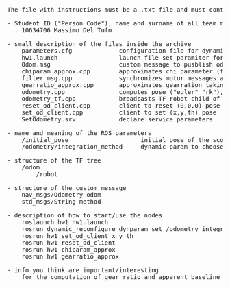 
<pre>The file with instructions must be a .txt file and must contain (at least):

- Student ID ("Person Code"), name and surname of all team members
    10634706 Massimo Del Tufo

- small description of the files inside the archive
    parameters.cfg             configuration file for dynamic parameter to select integration method
    hw1.launch                 launch file set paramiter for init pose and run nodes
    Odom.msg                   custom message to pusblish odometry and integration method infos
    chiparam_approx.cpp        approximates chi parameter (for apparent baseline), it takes the mean value of all reasonable values
    filter_msg.cpp             synchronizes motor messages and convert them rpm -> rad/s, pusblish topic /scout_speeds
    gearratio_approx.cpp       approximates gearration taking the mean of all reasonable values (between 1/40 1/35)
    odometry.cpp               computes pose ("euler" "rk"), sets init pose, publish topics (/custom_message, /odom_approx) subs to /scout_speeds, service server ("set_odometry")
    odometry_tf.cpp            broadcasts TF robot child of odom frame
    reset_od_client.cpp        client to reset (0,0,0) pose
    set_od_client.cpp          client to set (x,y,th) pose
    SetOdometry.srv            declare service parameters

- name and meaning of the ROS parameters
    /initial_pose                    initial pose of the scout
    /odometry/integration_method     dynamic param to choose between integration methods "Euler" 0 or "Runge Kutta" 1

- structure of the TF tree
    /odom
        /robot

- structure of the custom message
    nav_msgs/Odometry odom
    std_msgs/String method

- description of how to start/use the nodes
    roslaunch hw1 hw1.launch                                                    to launch all the needed nodes
    rosrun dynamic_reconfigure dynparam set /odometry integration_method 0|1    "0" euler "1" rk
    rosrun hw1 set_od_client x y th                                             set robot's pose to a (x,y,th) position
    rosrun hw1 reset_od_client                                                  reset robot's pose to (0,0,0) position
    rosrun hw1 chiparam_approx                                                  computes the mean of a sequence of values derived from bags' topic /scout_odom
    rosrun hw1 gearratio_approx                                                 computes the mean of a sequence of values derived from bags' topic /scout_odom

- info you think are important/interesting
    for the computation of gear ratio and apparent baseline I've used the method suggested by prof. Cudrano, all values resulting from the computation (in a reasonable interval) were used to compute a mean value, so every value outside a given range were not considered, [1/40, 1/35] for gear ratio, [1.5, 2] for chi parameter. To visualize with 'rviz' use 'odom' as fixed frame.</pre>
